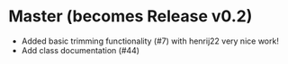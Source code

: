 # Master (becomes Release v0.2)

<!--
SPDX-FileCopyrightText: 2023 The dune-iga developers mueller@ibb.uni-stuttgart.de
SPDX-License-Identifier: LGPL-3.0-or-later
-->

- Added basic trimming functionality (#7) with henrij22 very nice work!
- Add class documentation (#44)
